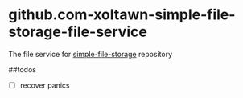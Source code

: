 # github.com-xoltawn-simple-file-storage-file-service
The file service for [simple-file-storage](https://github.com/xoltawn/simple-file-storage.git) repository


##todos
- [ ] recover panics